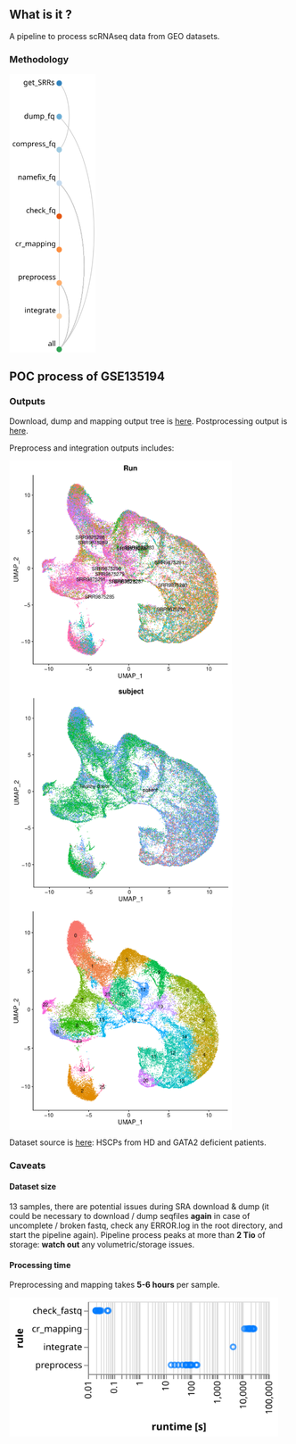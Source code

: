 ## What is it ?

A pipeline to process scRNAseq data from GEO datasets.

### Methodology

<img src="img/pipe.svg" height="500" align="center">

## POC process of GSE135194

### Outputs

Download, dump and mapping output tree is [here](proofs/proof_seq.txt). Postprocessing output is [here](proofs/proof_outs.txt).

Preprocess and integration outputs includes:

<img src="img/UMAP_samples.png" height="400" align="center">
<img src="img/UMAP_genotype.png" height="400" align="center">
<img src="img/UMAP_clusters.png" height="400" align="center">

Dataset source is [here](https://www.ncbi.nlm.nih.gov/geo/query/acc.cgi?acc=GSE135194): HSCPs from HD and GATA2 deficient patients.

### Caveats

#### Dataset size

13 samples, there are potential issues during SRA download & dump (it could be necessary to download / dump seqfiles **again** in case of uncomplete / broken fastq, check any ERROR.log in the root directory, and start the pipeline again). Pipeline process peaks at more than **2 Tio** of storage: **watch out** any volumetric/storage issues.

#### Processing time

Preprocessing and mapping takes **5-6 hours** per sample.

<img src="img/time.svg" height="250" align="center">
